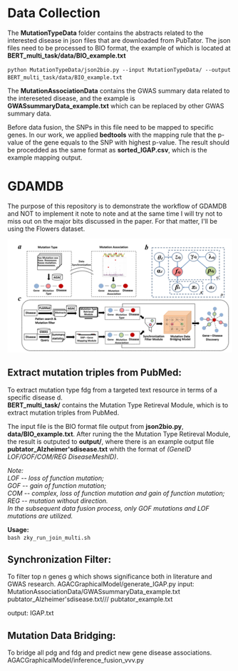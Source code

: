 # Data Collection
The **MutationTypeData** folder contains the abstracts related to the interested disease in json files that are downloaded from PubTator. The json files need to be processed to BIO format, the example of which is located at **BERT_multi_task/data/BIO_example.txt**

`python MutationTypeData/json2bio.py --input MutationTypeData/ --output BERT_multi_task/data/BIO_example.txt`

The **MutationAssociationData** contains the GWAS summary data related to the intereseted disease, and the example is **GWASsummaryData_example.txt** which can be replaced by other GWAS summary data. 

Before data fusion, the SNPs in this file need to be mapped to specific genes. In our work, we applied **bedtools** with the mapping rule that the p-value of the gene equals to the SNP with highest p-value. The result should be procedded as the same format as **sorted_IGAP.csv**, which is the example mapping output.


# GDAMDB
The purpose of this repository is to demonstrate the workflow of 
GDAMDB and NOT to implement it note to note and at the same time I will
 try not to miss out on the major bits discussed in the paper.
 For that matter, I'll be using the Flowers dataset.

![avatar](picture/workflow.png)

## Extract mutation triples from PubMed: 
To extract mutation type fdg from a targeted text resource in terms of a specific disease d.  
**BERT_multi_task/** contains the Mutation Type Retireval Module, which is to extract mutation triples from PubMed.  

The input file is the BIO format file output from **json2bio.py**, **data/BIO_example.txt**. After runing the the Mutation Type Retireval Module, the result is outputed to **output/**, where there is an example output file **pubtator_Alzheimer'sdisease.txt** whith the format of *(GeneID LOF/GOF/COM/REG DiseaseMeshID)*.

*Note:   
LOF -- loss of function mutation;   
GOF -- gain of function mutation;   
COM -- complex, loss of function mutation and gain of function mutation;   
REG -- mutation without direction.  
In the subsequent data fusion process, only GOF mutations and LOF mutations are utilized.*  

**Usage:**  
`bash zky_run_join_multi.sh`

 
## Synchronization Filter: 
To filter top n genes g which shows significance both in literature and GWAS research. 
AGACGraphicalModel/generate_IGAP.py
input: MutationAssociationData/GWASsummaryData_example.txt 
       pubtator_Alzheimer'sdisease.txt/// pubtator_example.txt
       
output: IGAP.txt
 
## Mutation Data Bridging: 
To bridge all pdg and fdg and predict new gene disease associations.  
AGACGraphicalModel/inference_fusion_vvv.py

